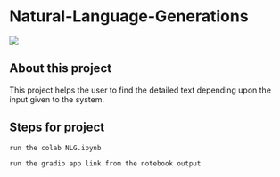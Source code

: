 # Natural-Language-Generations

![](https://user-images.githubusercontent.com/52929512/193526352-69f0ec7c-b725-474e-aade-33775aae26f6.gif)

## About this project
This project helps the user to find the detailed text depending upon the input given to the system.

## Steps for project

``` bash
run the colab NLG.ipynb
```

```bash
run the gradio app link from the notebook output
```
